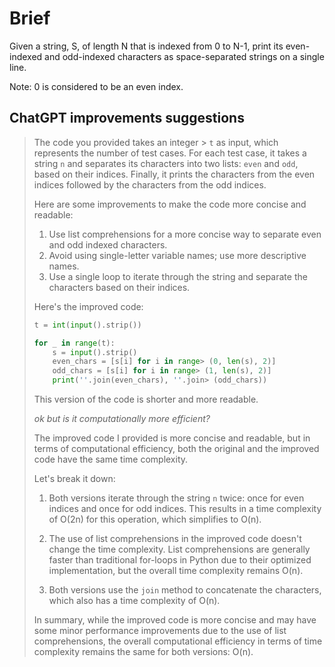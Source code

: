 # Brief

Given a string, S, of length N that is indexed from 0 to N-1, print its even-indexed and odd-indexed characters as  space-separated strings on a single line.

Note: 0 is considered to be an even index.

## ChatGPT improvements suggestions

> The code you provided takes an integer > `t` as input, which represents the number of test cases. For each test case, it takes a string `n` and separates its characters into two lists: `even` and `odd`, based on their indices. Finally, it prints the characters from the even indices followed by the characters from the odd indices.
>
> Here are some improvements to make the code more concise and readable:
>
> 1. Use list comprehensions for a more concise way to separate even and odd indexed characters.
> 2. Avoid using single-letter variable names; use more descriptive names.
> 3. Use a single loop to iterate through the string and separate the characters based on their indices.
>
> Here's the improved code:
>
> ```python
> t = int(input().strip())
> 
> for _ in range(t):
>     s = input().strip()
>     even_chars = [s[i] for i in range> (0, len(s), 2)]
>     odd_chars = [s[i] for i in range> (1, len(s), 2)]
>     print(''.join(even_chars), ''.join> (odd_chars))
> ```
>
> This version of the code is shorter and more readable.
>
> *ok but is it computationally more efficient?*
>
> The improved code I provided is more concise and readable, but in terms of computational efficiency, both the original and the improved code have the same time complexity.
> 
> Let's break it down:
>
> 1. Both versions iterate through the string `n` twice: once for even indices and once for odd indices. This results in a time complexity of O(2n) for this operation, which simplifies to O(n).
> 
> 2. The use of list comprehensions in the improved code doesn't change the time complexity. List comprehensions are generally faster than traditional for-loops in Python due to their optimized implementation, but the overall time complexity remains O(n).
> 
> 3. Both versions use the `join` method to concatenate the characters, which also has a time complexity of O(n).
> 
> In summary, while the improved code is more concise and may have some minor performance improvements due to the use of list comprehensions, the overall computational efficiency in terms of time complexity remains the same for both versions: O(n).